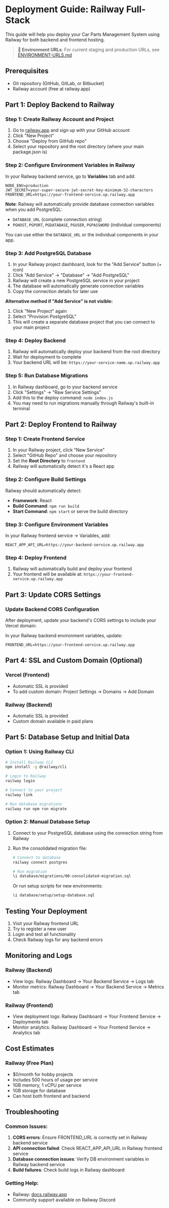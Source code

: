 # Deployment Guide: Railway Full-Stack

This guide will help you deploy your Car Parts Management System using Railway for both backend and frontend hosting.

> **📍 Environment URLs**: For current staging and production URLs, see [ENVIRONMENT-URLS.md](./ENVIRONMENT-URLS.md)

## Prerequisites
- Git repository (GitHub, GitLab, or Bitbucket)
- Railway account (free at railway.app)

## Part 1: Deploy Backend to Railway

### Step 1: Create Railway Account and Project
1. Go to [railway.app](https://railway.app) and sign up with your GitHub account
2. Click "New Project"
3. Choose "Deploy from GitHub repo"
4. Select your repository and the root directory (where your main package.json is)

### Step 2: Configure Environment Variables in Railway
In your Railway backend service, go to **Variables** tab and add:

```env
NODE_ENV=production
JWT_SECRET=your-super-secure-jwt-secret-key-minimum-32-characters
FRONTEND_URL=https://your-frontend-service.up.railway.app
```

**Note**: Railway will automatically provide database connection variables when you add PostgreSQL:
- `DATABASE_URL` (complete connection string)
- `PGHOST`, `PGPORT`, `PGDATABASE`, `PGUSER`, `PGPASSWORD` (individual components)

You can use either the `DATABASE_URL` or the individual components in your app.

### Step 3: Add PostgreSQL Database
1. In your Railway project dashboard, look for the "Add Service" button (+ icon)
2. Click "Add Service" → "Database" → "Add PostgreSQL"
3. Railway will create a new PostgreSQL service in your project
4. The database will automatically generate connection variables
5. Copy the connection details for later use

**Alternative method if "Add Service" is not visible:**
1. Click "New Project" again 
2. Select "Provision PostgreSQL" 
3. This will create a separate database project that you can connect to your main project

### Step 4: Deploy Backend
1. Railway will automatically deploy your backend from the root directory
2. Wait for deployment to complete
3. Your backend URL will be: `https://your-service-name.up.railway.app`

### Step 5: Run Database Migrations
1. In Railway dashboard, go to your backend service
2. Click "Settings" → "Raw Service Settings"
3. Add this to the deploy command: `node index.js`
4. You may need to run migrations manually through Railway's built-in terminal

## Part 2: Deploy Frontend to Railway

### Step 1: Create Frontend Service
1. In your Railway project, click "New Service"
2. Select "GitHub Repo" and choose your repository
3. Set the **Root Directory** to `frontend`
4. Railway will automatically detect it's a React app

### Step 2: Configure Build Settings
Railway should automatically detect:
- **Framework**: React
- **Build Command**: `npm run build`
- **Start Command**: `npm start` or serve the build directory

### Step 3: Configure Environment Variables
In your Railway frontend service → Variables, add:

```env
REACT_APP_API_URL=https://your-backend-service.up.railway.app
```

### Step 4: Deploy Frontend
1. Railway will automatically build and deploy your frontend
2. Your frontend will be available at: `https://your-frontend-service.up.railway.app`

## Part 3: Update CORS Settings

### Update Backend CORS Configuration
After deployment, update your backend's CORS settings to include your Vercel domain:

In your Railway backend environment variables, update:
```env
FRONTEND_URL=https://your-frontend-service.up.railway.app
```

## Part 4: SSL and Custom Domain (Optional)

### Vercel (Frontend)
- Automatic SSL is provided
- To add custom domain: Project Settings → Domains → Add Domain

### Railway (Backend)  
- Automatic SSL is provided
- Custom domain available in paid plans

## Part 5: Database Setup and Initial Data

### Option 1: Using Railway CLI
```bash
# Install Railway CLI
npm install -g @railway/cli

# Login to Railway
railway login

# Connect to your project
railway link

# Run database migrations
railway run npm run migrate
```

### Option 2: Manual Database Setup
1. Connect to your PostgreSQL database using the connection string from Railway
2. Run the consolidated migration file:
   ```bash
   # Connect to database
   railway connect postgres
   
   # Run migration
   \i database/migrations/00-consolidated-migration.sql
   ```

   Or run setup scripts for new environments:
   ```bash
   \i database/setup/setup-database.sql
   ```

## Testing Your Deployment

1. Visit your Railway frontend URL
2. Try to register a new user
3. Login and test all functionality
4. Check Railway logs for any backend errors

## Monitoring and Logs

### Railway (Backend)
- View logs: Railway Dashboard → Your Backend Service → Logs tab
- Monitor metrics: Railway Dashboard → Your Backend Service → Metrics tab

### Railway (Frontend)
- View deployment logs: Railway Dashboard → Your Frontend Service → Deployments tab
- Monitor analytics: Railway Dashboard → Your Frontend Service → Analytics tab

## Cost Estimates

### Railway (Free Plan)
- $0/month for hobby projects
- Includes 500 hours of usage per service
- 1GB memory, 1 vCPU per service
- 1GB storage for database
- Can host both frontend and backend

## Troubleshooting

### Common Issues:
1. **CORS errors**: Ensure FRONTEND_URL is correctly set in Railway backend service
2. **API connection failed**: Check REACT_APP_API_URL in Railway frontend service
3. **Database connection issues**: Verify DB environment variables in Railway backend service
4. **Build failures**: Check build logs in Railway dashboard

### Getting Help:
- Railway: [docs.railway.app](https://docs.railway.app)
- Community support available on Railway Discord

